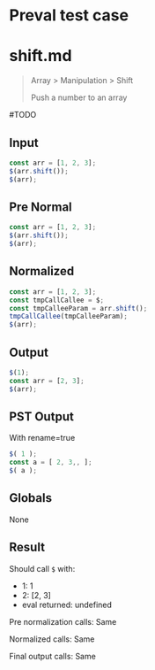 # Preval test case

# shift.md

> Array > Manipulation > Shift
>
> Push a number to an array

#TODO

## Input

`````js filename=intro
const arr = [1, 2, 3];
$(arr.shift());
$(arr);
`````

## Pre Normal

`````js filename=intro
const arr = [1, 2, 3];
$(arr.shift());
$(arr);
`````

## Normalized

`````js filename=intro
const arr = [1, 2, 3];
const tmpCallCallee = $;
const tmpCalleeParam = arr.shift();
tmpCallCallee(tmpCalleeParam);
$(arr);
`````

## Output

`````js filename=intro
$(1);
const arr = [2, 3];
$(arr);
`````

## PST Output

With rename=true

`````js filename=intro
$( 1 );
const a = [ 2, 3,, ];
$( a );
`````

## Globals

None

## Result

Should call `$` with:
 - 1: 1
 - 2: [2, 3]
 - eval returned: undefined

Pre normalization calls: Same

Normalized calls: Same

Final output calls: Same
